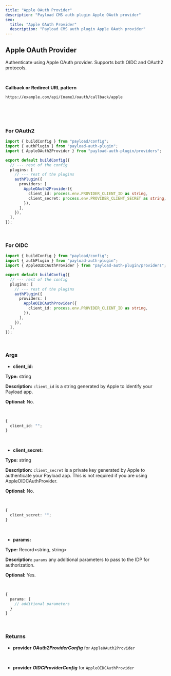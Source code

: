 ```yaml
---
title: "Apple OAuth Provider"
description: "Payload CMS auth plugin Apple OAuth provider"
seo:
  title: "Apple OAuth Provider"
  description: "Payload CMS auth plugin Apple OAuth provider"
---
```


## Apple OAuth Provider

Authenticate using Apple OAuth provider. Supports both OIDC and OAuth2 protocols.

<br/>

**Callback or Redirect URL pattern**

`https://example.com/api/{name}/oauth/callback/apple`

<br/>
<br/>
<br/>

### For OAuth2

```ts [src/payload.config.ts] {3, 11-14}
import { buildConfig } from "payload/config";
import { authPlugin } from "payload-auth-plugin";
import { AppleOAuth2Provider } from "payload-auth-plugin/providers";

export default buildConfig({
  // --- rest of the config
  plugins: [
    // --- rest of the plugins
    authPlugin({
      providers: [
        AppleOAuth2Provider({
          client_id: process.env.PROVIDER_CLIENT_ID as string,
          client_secret: process.env.PROVIDER_CLIENT_SECRET as string,
        }),
      ],
    }),
  ],
});
```

<br/>

### For OIDC

```ts [src/payload.config.ts] {3, 11-13}
import { buildConfig } from "payload/config";
import { authPlugin } from "payload-auth-plugin";
import { AppleOIDCAuthProvider } from "payload-auth-plugin/providers";

export default buildConfig({
  // --- rest of the config
  plugins: [
    // --- rest of the plugins
    authPlugin({
      providers: [
        AppleOIDCAuthProvider({
          client_id: process.env.PROVIDER_CLIENT_ID as string,
        }),
      ],
    }),
  ],
});
```

<br/>

### Args

- **client_id:**

**Type:** string

**Description:** `client_id` is a string generated by Apple to identify your Payload app.

**Optional:** No.

<br/>

```ts
{
  client_id: "";
}
```

<br/>

- **client_secret:**

**Type:** string

**Description:** `client_secret` is a private key generated by Apple to authenticate your Payload app. This is not required if you are using AppleOIDCAuthProvider.

**Optional:** No.

<br/>

```ts
{
  client_secret: "";
}
```

<br/>

- **params:**

**Type:** Record<string, string>

**Description:** `params` any additional parameters to pass to the IDP for authorization.

**Optional:** Yes.

<br/>

```ts
{
  params: {
    // additional parameters
  }
}
```

<br/>

### Returns

- **provider** **_OAuth2ProviderConfig_** for `AppleOAuth2Provider`

<br/>

- **provider** **_OIDCProviderConfig_** for `AppleOIDCAuthProvider`
